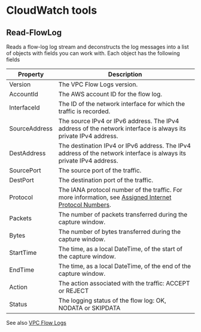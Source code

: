 # CloudWatch tools

## Read-FlowLog

Reads a flow-log log stream and deconstructs the log messages into a list of objects with fields you can work with.
Each object has the following fields

| Property      | Description                                                                                                         |
|---------------|---------------------------------------------------------------------------------------------------------------------|
| Version       | The VPC Flow Logs version.                                                                                          |
| AccountId     | The AWS account ID for the flow log.                                                                                |
| InterfaceId   | The ID of the network interface for which the traffic is recorded.                                                  |
| SourceAddress | The source IPv4 or IPv6 address. The IPv4 address of the network interface is always its private IPv4 address.      |
| DestAddress   | The destination IPv4 or IPv6 address. The IPv4 address of the network interface is always its private IPv4 address. |
| SourcePort    | The source port of the traffic.                                                                                     |
| DestPort      | The destination port of the traffic.                                                                                |
| Protocol      | The IANA protocol number of the traffic. For more information, see  [Assigned Internet Protocol Numbers](http://www.iana.org/assignments/protocol-numbers/protocol-numbers.xhtml). |
| Packets       | The number of packets transferred during the capture window.                                                        |
| Bytes         | The number of bytes transferred during the capture window.                                                          |
| StartTime     | The time, as a local DateTime, of the start of the capture window.                                                  |
| EndTime       | The time, as a local DateTime, of the end of the capture window.                                                    |
| Action        | The action associated with the traffic: ACCEPT or REJECT                                                            |
| Status        | The logging status of the flow log: OK, NODATA or SKIPDATA                                                          |

See also [VPC Flow Logs](https://docs.aws.amazon.com/vpc/latest/userguide/flow-logs.html)

